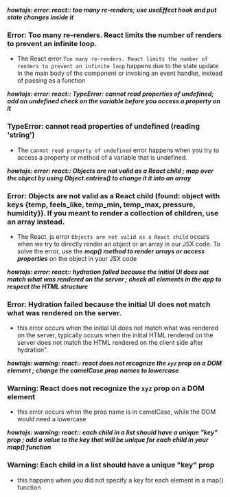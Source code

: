 
***howtojs: error: react:: too many re-renders; use useEffect hook and put state changes inside it***
### Error: Too many re-renders. React limits the number of renders to prevent an infinite loop.
* The React error `Too many re-renders. React limits the number of renders to prevent an infinite loop` happens due to the state update in the main body of the component or invoking an event handler, instead of passing as a function

***howtojs: error: react:: TypeError: cannot read properties of undefined; add an undefined check on the variable before you access a property on it***
### TypeError: cannot read properties of undefined (reading 'string')
* The `cannot read property of undefined` error happens when you try to access a property or method of a variable that is undefined.

***howtojs: error: react:: Objects are not valid as a React child ; map over the object by using Object.entries() to change it it into an array***
### Error: Objects are not valid as a React child (found: object with keys {temp, feels_like, temp_min, temp_max, pressure, humidity}). If you meant to render a collection of children, use an array instead.
* The React. js error `Objects are not valid as a React child` occurs when we try to directly render an object or an array in our JSX code. To solve the error, use the ***map() method to render arrays or access properties*** on the object in your JSX code

***howtojs: error: react:: hydration failed because the initial UI does not match what was rendered on the server ; check all elements in the app to respect the HTML structure***
### Error: Hydration failed because the initial UI does not match what was rendered on the server.
* this error occurs when the initial UI does not match what was rendered on the server, typically occurs when the initial HTML rendered on the server does not match the HTML rendered on the client side after hydration".

***howtojs: warning: react:: react does not recognize the `xyz` prop on a DOM element ; change the camelCase prop names to lowercase***
### Warning: React does not recognize the `xyz` prop on a DOM element
* this error occurs when the prop name is in camelCase, while the DOM would need a lowercase

***howtojs: warning: react::  each child in a list should have a unique "key" prop ; add a value to the key that will be unique for each child in your map() function***
### Warning: Each child in a list should have a unique "key" prop
* this happens when you did not specify a key for each element in a map() function